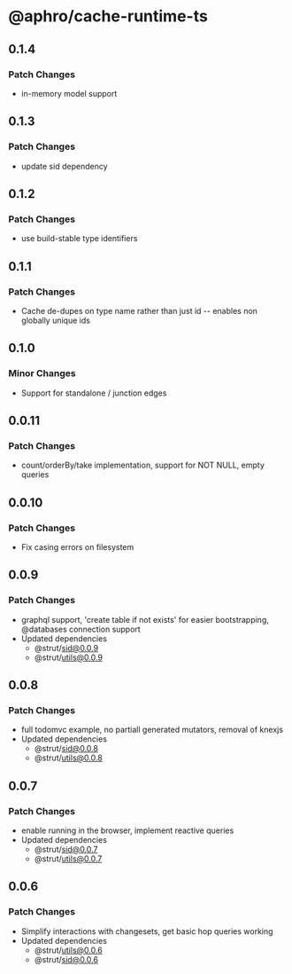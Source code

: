 # @aphro/cache-runtime-ts

## 0.1.4

### Patch Changes

- in-memory model support

## 0.1.3

### Patch Changes

- update sid dependency

## 0.1.2

### Patch Changes

- use build-stable type identifiers

## 0.1.1

### Patch Changes

- Cache de-dupes on type name rather than just id -- enables non globally unique ids

## 0.1.0

### Minor Changes

- Support for standalone / junction edges

## 0.0.11

### Patch Changes

- count/orderBy/take implementation, support for NOT NULL, empty queries

## 0.0.10

### Patch Changes

- Fix casing errors on filesystem

## 0.0.9

### Patch Changes

- graphql support, 'create table if not exists' for easier bootstrapping, @databases connection support
- Updated dependencies
  - @strut/sid@0.0.9
  - @strut/utils@0.0.9

## 0.0.8

### Patch Changes

- full todomvc example, no partiall generated mutators, removal of knexjs
- Updated dependencies
  - @strut/sid@0.0.8
  - @strut/utils@0.0.8

## 0.0.7

### Patch Changes

- enable running in the browser, implement reactive queries
- Updated dependencies
  - @strut/sid@0.0.7
  - @strut/utils@0.0.7

## 0.0.6

### Patch Changes

- Simplify interactions with changesets, get basic hop queries working
- Updated dependencies
  - @strut/utils@0.0.6
  - @strut/sid@0.0.6
